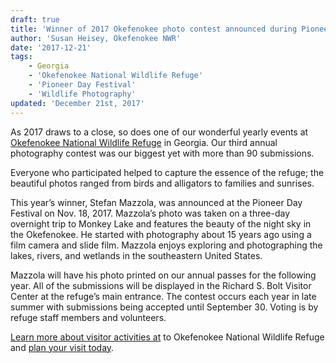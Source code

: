 ```yaml
---
draft: true
title: 'Winner of 2017 Okefenokee photo contest announced during Pioneer Days'
author: 'Susan Heisey, Okefenokee NWR'
date: '2017-12-21'
tags:
    - Georgia
    - 'Okefenokee National Wildlife Refuge'
    - 'Pioneer Day Festival'
    - 'Wildlife Photography'
updated: 'December 21st, 2017'
---
```


As 2017 draws to a close, so does one of our wonderful yearly events at [Okefenokee National Wildlife Refuge](https://www.fws.gov/refuge/okefenokee/) in Georgia. Our third annual photography contest was our biggest yet with more than 90 submissions. 

Everyone who participated helped to capture the essence of the refuge; the beautiful photos ranged from birds and alligators to families and sunrises. 

This year’s winner, Stefan Mazzola, was announced at the Pioneer Day Festival on Nov. 18, 2017.  Mazzola’s photo was taken on a three-day overnight trip to Monkey Lake and features the beauty of the night sky in the Okefenokee.  He started with photography about 15 years ago using a film camera and slide film. Mazzola enjoys exploring and photographing the lakes, rivers, and wetlands in the southeastern United States.

Mazzola will have his photo printed on our annual passes for the following year. All of the submissions will be displayed in the Richard S. Bolt Visitor Center at the refuge’s main entrance. The contest occurs each year in late summer with submissions being accepted until September 30. Voting is by refuge staff members and volunteers. 

[Learn more about visitor activities at](https://www.fws.gov/refuge/Okefenokee/visit/visitor_activities.html) to Okefenokee National Wildlife Refuge and [plan your visit today](https://www.fws.gov/refuge/Okefenokee/visit/plan_your_visit.html).
